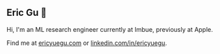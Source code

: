 ## Eric Gu 👋

Hi, I'm an ML research engineer currently at Imbue, previously at Apple. 

Find me at [ericyuegu.com](https://ericyuegu.com/) or [linkedin.com/in/ericyuegu](https://www.linkedin.com/in/ericyuegu/).
